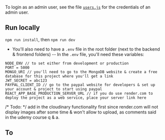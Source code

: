 To login as an admin user, see the file [`users.js`](backend/data/users.js) for the credentials of an admin user.

## Run locally
`npm run install`, then `npm run dev`
- You'll also need to have a `.env` file in the root folder (next to the backend & frontend folders)
-- In the `.env` file, you'll need these variables:
```
NODE_ENV // to set either from development or production
PORT = 5000
MONGO_URI // you'll need to go to the MongoDB website & create a free database for this project where you'll get a link 
JWT_SECRET = abc123
PAYPAL_CLIENT_ID // go to the paypal website for developers & set up your account & project to start using paypal
REACT_APP_BASE_PRODUCTION_SERVER_URL // if you do use render.com to deploy the project as a web service, place your server link here
```
/* Todo: */
 add in the cloudinary functionality first since render.com will not display images after some time & won't allow to upload, as comments said in the udemy course q & a.
## To 